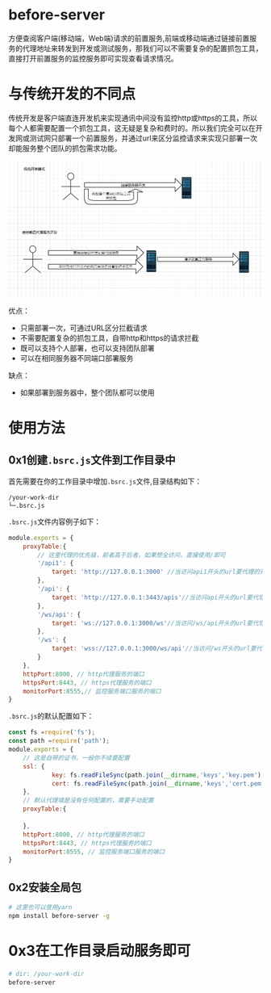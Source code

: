 # before-server
方便查阅客户端(移动端，Web端)请求的前置服务,前端或移动端通过链接前置服务的代理地址来转发到开发或测试服务，那我们可以不需要复杂的配置抓包工具，直接打开前置服务的监控服务即可实现查看请求情况。

# 与传统开发的不同点
传统开发是客户端直连开发机来实现通讯中间没有监控http或https的工具，所以每个人都需要配置一个抓包工具，这无疑是复杂和费时的。所以我们完全可以在开发网或测试网只部署一个前置服务，并通过url来区分监控请求来实现只部署一次却能服务整个团队的抓包需求功能。

![图片说明](https://raw.githubusercontent.com/zy445566/zy445566.github.io/master/before-server/example.png)

优点：
* 只需部署一次，可通过URL区分拦截请求
* 不需要配置复杂的抓包工具，自带http和https的请求拦截
* 既可以支持个人部署，也可以支持团队部署
* 可以在相同服务器不同端口部署服务

缺点：
* 如果部署到服务器中，整个团队都可以使用

# 使用方法
## 0x1创建`.bsrc.js`文件到工作目录中
首先需要在你的工作目录中增加`.bsrc.js`文件,目录结构如下：
```
/your-work-dir
└─.bsrc.js
```
`.bsrc.js`文件内容例子如下：
```js
module.exports = {
    proxyTable:{ 
        // 这里代理的优先级，前者高于后者，如果想全访问，直接使用/即可
        '/api1': {
            target: 'http://127.0.0.1:3000' //当访问api1开头的url要代理的开发服务
        },
        '/api': {
            target: 'http://127.0.0.1:3443/apis'//当访问api开头的url要代理的开发服务
        },
        '/ws/api': {
            target: 'ws://127.0.0.1:3000/ws'//当访问/ws/api开头的url要代理的开发服务
        },
        '/ws': {
            target: 'wss://127.0.0.1:3000/ws/api'//当访问/ws开头的url要代理的开发服务
        }
    },
    httpPort:8000, // http代理服务的端口
    httpsPort:8443, // https代理服务的端口
    monitorPort:8555,// 监控服务端口服务的端口
}
```
`.bsrc.js`的默认配置如下：
```js
const fs =require('fs');
const path =require('path');
module.exports = {
    // 这是自带的证书，一般你不续要配置
    ssl: {
            key: fs.readFileSync(path.join(__dirname,'keys','key.pem'), 'utf8'),
            cert: fs.readFileSync(path.join(__dirname,'keys','cert.pem'), 'utf8')
    },
    // 默认代理墙是没有任何配置的，需要手动配置
    proxyTable:{

    },
    httpPort:8000, // http代理服务的端口
    httpsPort:8443, // https代理服务的端口
    monitorPort:8555, // 监控服务端口服务的端口
}
```
## 0x2安装全局包
```sh
# 这里也可以使用yarn
npm install before-server -g
```
# 0x3在工作目录启动服务即可
```sh
# dir: /your-work-dir
before-server
```


